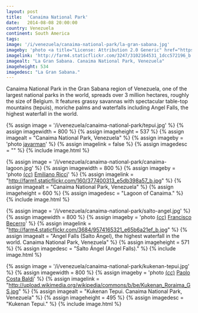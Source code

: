 ```yaml
---
layout: post
title:  'Canaima National Park'
date:   2014-08-08 20:00:00
country: Venezuela
continent: South America
tags:
image: '/i/venezuela/canaima-national-park/la-gran-sabana.jpg'
imageby: 'photo <a title="License: Attribution 2.0 Generic" href="https://creativecommons.org/licenses/by/2.0/">(<em>cc</em>)</a> <a href="http://www.flickr.com/photos/inti/3102164531">Inti</a>'
imagelink: 'http://farm4.staticflickr.com/3247/3102164531_1dcc572196_b.jpg'
imagealt: "La Gran Sabana. Canaima National Park, Venezuela"
imageheight: 534
imagedesc: "La Gran Sabana."
---
```

Canaima National Park in the Gran Sabana region of Venezuela, one of the largest national parks in the world, spreads over 3 million hectares, roughly the size of Belgium. It features grassy savannas with spectacular table-top mountains (tepuis), moriche palms and waterfalls including Angel Falls, the highest waterfall in the world.


{% assign image = '/i/venezuela/canaima-national-park/tepui.jpg' %}
{% assign imagewidth = 800 %}
{% assign imageheight = 537 %}
{% assign imagealt = "Canaima National Park, Venezuela" %}
{% assign imageby = 'photo <a href="http://www.bigstockphoto.com/image-59015420/stock-photo-canaima-national-park">javarman</a>' %}
{% assign imagelink = false %}
{% assign imagedesc = "" %}
{% include image.html %}

{% assign image = '/i/venezuela/canaima-national-park/canaima-lagoon.jpg' %}
{% assign imagewidth = 800 %}
{% assign imageby = 'photo <a title="License: Attribution 2.0 Generic" href="https://creativecommons.org/licenses/by/2.0/">(<em>cc</em>)</a> <a href="http://www.flickr.com/photos/aeruginosa/377400313/in/set-72157594565930934">Emiliano Ricci</a>' %}
{% assign imagelink = "http://farm1.staticflickr.com/160/377400313_e5db398a57_b.jpg" %}
{% assign imagealt = "Canaima National Park, Venezuela" %}
{% assign imageheight = 600 %}
{% assign imagedesc = "Lagoon of Canaima." %}
{% include image.html %}

{% assign image = '/i/venezuela/canaima-national-park/salto-angel.jpg' %}
{% assign imagewidth = 800 %}
{% assign imageby = 'photo <a title="License: Attribution-ShareAlike 2.0 Generic" href="https://creativecommons.org/licenses/by-sa/2.0/">(<em>cc</em>)</a> <a href="https://flic.kr/p/fA36MT">Francisco Becerro</a>' %}
{% assign imagelink = "http://farm4.staticflickr.com/3684/9574165321_e65b6a21ef_b.jpg" %}
{% assign imagealt = "Angel Falls (Salto Ángel), the highest waterfall in the world. Canaima National Park, Venezuela" %}
{% assign imageheight = 571 %}
{% assign imagedesc = "Salto Ángel (Angel Falls)." %}
{% include image.html %}

{% assign image = '/i/venezuela/canaima-national-park/kukenan-tepui.jpg' %}
{% assign imagewidth = 800 %}
{% assign imageby = 'photo <a title="License: Attribution-ShareAlike 3.0 Unported" href="http://creativecommons.org/licenses/by-sa/3.0/">(<em>cc</em>)</a> <a href="http://commons.wikimedia.org/wiki/File:Kukenan_Roraima_GS.jpg">Paolo Costa Baldi</a>' %}
{% assign imagelink = "http://upload.wikimedia.org/wikipedia/commons/b/be/Kukenan_Roraima_GS.jpg" %}
{% assign imagealt = "Kukenan Tepui. Canaima National Park, Venezuela" %}
{% assign imageheight = 495 %}
{% assign imagedesc = "Kukenan Tepui." %}
{% include image.html %}